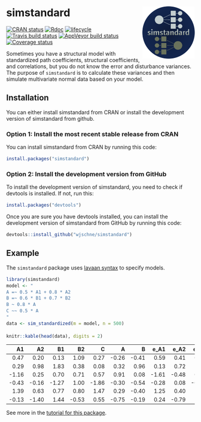 
<!-- README.md is generated from README.Rmd. Please edit that file -->

# simstandard <img src="man/figures/logo.png" align="right" height="140/"/>

[![CRAN
status](https://www.r-pkg.org/badges/version/simstandard)](https://cran.r-project.org/package=simstandard)
[![Rdoc](https://www.rdocumentation.org/badges/version/simstandard)](https://www.rdocumentation.org/packages/simstandard)
[![lifecycle](https://img.shields.io/badge/lifecycle-stable-brightgreen.svg)](https://www.tidyverse.org/lifecycle/#stable)
[![Travis build
status](https://travis-ci.org/wjschne/simstandard.svg?branch=master)](https://travis-ci.org/wjschne/simstandard)
[![AppVeyor build
status](https://ci.appveyor.com/api/projects/status/github/wjschne/simstandard?branch=master&svg=true)](https://ci.appveyor.com/project/wjschne/simstandard)
[![Coverage
status](https://codecov.io/gh/wjschne/simstandard/branch/master/graph/badge.svg)](https://codecov.io/github/wjschne/simstandard?branch=master)

Sometimes you have a structural model with standardized path
coefficients, structural coefficients, and correlations, but you do not
know the error and disturbance variances. The purpose of `simstandard`
is to calculate these variances and then simulate multivariate normal
data based on your model.

## Installation

You can either install simstandard from CRAN or install the development
version of simstandard from github.

### Option 1: Install the most recent stable release from CRAN

You can install simstandard from CRAN by running this code:

``` r
install.packages("simstandard")
```

### Option 2: Install the development version from GitHub

To install the development version of simstandard, you need to check if
devtools is installed. If not, run this:

``` r
install.packages("devtools")
```

Once you are sure you have devtools installed, you can install the
development version of simstandard from GitHub by running this code:

``` r
devtools::install_github("wjschne/simstandard")
```

## Example

The `simstandard` package uses [lavaan
syntax](https://lavaan.ugent.be/tutorial/syntax1.html) to specify
models.

``` r
library(simstandard)
model <- "
A =~ 0.5 * A1 + 0.8 * A2
B =~ 0.6 * B1 + 0.7 * B2
B ~ 0.8 * A
C ~~ 0.5 * A
"
data <- sim_standardized(m = model, n = 500)

knitr::kable(head(data), digits = 2)
```

|     A1 |     A2 |     B1 |     B2 |      C |      A |      B |  e\_A1 |  e\_A2 |  e\_B1 |  e\_B2 |   d\_B |
| -----: | -----: | -----: | -----: | -----: | -----: | -----: | -----: | -----: | -----: | -----: | -----: |
|   0.47 |   0.20 |   0.13 |   1.09 |   0.27 | \-0.26 | \-0.41 |   0.59 |   0.41 |   0.37 |   1.37 | \-0.20 |
|   0.29 |   0.98 |   1.83 |   0.38 |   0.08 |   0.32 |   0.96 |   0.13 |   0.72 |   1.25 | \-0.30 |   0.71 |
| \-1.16 |   0.25 |   0.70 |   0.71 |   0.57 |   0.91 |   0.08 | \-1.61 | \-0.48 |   0.65 |   0.66 | \-0.65 |
| \-0.43 | \-0.16 | \-1.27 |   1.00 | \-1.86 | \-0.30 | \-0.54 | \-0.28 |   0.08 | \-0.95 |   1.38 | \-0.30 |
|   1.39 |   0.63 |   0.77 |   0.80 |   1.47 |   0.29 | \-0.40 |   1.25 |   0.40 |   1.00 |   1.08 | \-0.63 |
| \-0.13 | \-1.40 |   1.44 | \-0.53 |   0.55 | \-0.75 | \-0.19 |   0.24 | \-0.79 |   1.56 | \-0.40 |   0.41 |

See more in the [tutorial for this
package](https://wjschne.github.io/simstandard/articles/simstandard_tutorial.html).
